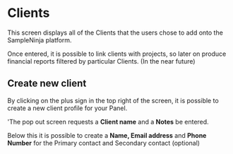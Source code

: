 # Clients

This screen displays all of the Clients that the users chose to add onto the SampleNinja platform.

Once entered, it is possible to link clients with projects, so later on produce financial reports filtered by particular Clients. (In the near future)


## Create new client

By clicking on the plus sign in the top right of the screen, it is possible to create a new client profile for your Panel. 

'The pop out screen requests a **Client name** and a **Notes** be entered.

Below this it is possible to create a **Name, Email address** and **Phone Number**  for the Primary contact and Secondary contact (optional)
